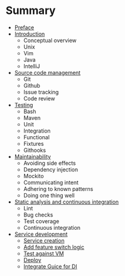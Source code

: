 # Summary

* [Preface](preface.md)
* [Introduction](introduction.md)
   * Conceptual overview
   * Unix
   * Vim
   * Java
   * IntelliJ
* [Source code management](source.md)
   * Git
   * Github
   * Issue tracking
   * Code review
* [Testing](testing.md)
   * Bash
   * Maven
   * Unit
   * Integration
   * Functional
   * Fixtures
   * Githooks
* [Maintainability](maintainability.md)
   * Avoiding side effects
   * Dependency injection
   * Mockito
   * Communicating intent
   * Adhering to known patterns
   * Doing one thing well
* [Static analysis and continuous integration](static.md)
   * Lint
   * Bug checks
   * Test coverage
   * Continuous integration
* [Service development](service/README.md)
   * [Service creation](service/create.md)
   * [Add feature switch logic](service/add.md)
   * [Test against VM](service/vm.md)
   * [Deploy](service/deploy.md)
   * [Integrate Guice for DI](service/di.md)